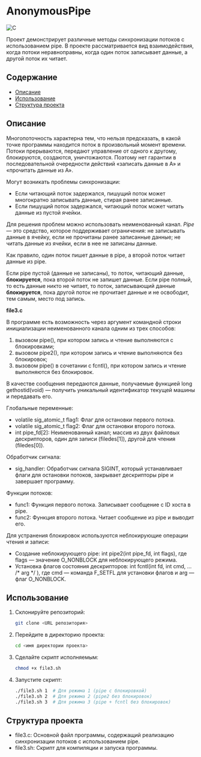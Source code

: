 # AnonymousPipe
![C](https://img.shields.io/badge/C-blue.svg)

Проект демонстрирует различные методы синхронизации потоков с использованием pipe. 
В проекте рассматривается вид взаимодействия, когда потоки неравноправны, когда один поток записывает данные, а другой поток их читает.

## Содержание
- [Описание](#описание)
- [Использование](#использование)
- [Структура проекта](#структура-проекта)

## Описание

Многопоточность характерна тем, что нельзя предсказать, в какой точке программы находится поток в произвольный момент времени. Потоки прерываются, передают управление от одного к другому, блокируются, создаются, уничтожаются.
Поэтому нет гарантии в последовательной очередности действий «записать данные в А» и «прочитать данные из А».

Могут возникать проблемы синхронизации:
- Если читающий поток задержался, пишущий поток может многократно записывать данные, стирая ранее записанные.
- Если пишущий поток задержался, читающий поток может читать данные из пустой ячейки.

Для решения проблем можно использовать неименованный канал.
*Pipe* — это средство, которое поддерживает ограничения: не записывать данные в ячейку, если не прочитаны ранее записанные данные; не читать данные из ячейки, если в нее не записаны данные.

Как правило, один поток пишет данные в pipe, а второй поток читает данные из pipe.

Если pipe пустой (данные не записаны), то поток, читающий данные, **блокируется**, пока второй поток не запишет данные.
Если pipe полный, то есть данные никто не читает, то поток, записывающий данные **блокируется**, пока другой поток не прочитает данные и не освободит, тем самым, место под запись.

**file3.c**

В программе есть возможность через аргумент командной строки инициализации неименованного канала одним из трех способов:
1.	вызовом pipe(), при котором запись и чтение выполняются с блокировками;
2.	вызовом pipe2(), при котором запись и чтение выполняются без блокировок;
3.	вызовом pipe() в сочетании с fcntl(), при котором запись и чтение выполняются без блокировок.

В качестве сообщения передаются данные, получаемые функцией long gethostid(void) — получить уникальный идентификатор текущей машины и
передавать его.

Глобальные переменные:
- volatile sig_atomic_t flag1: Флаг для остановки первого потока.
- volatile sig_atomic_t flag2: Флаг для остановки второго потока.
- int pipe_fd[2]: Неименованный канал; массив из двух файловых дескрипторов, один для записи (filedes[1]), другой для чтения (filedes[0]).

Обработчик сигнала:
- sig_handler: Обработчик сигнала SIGINT, который устанавливает флаги для остановки потоков, закрывает дескрипторы pipe и завершает программу.
  
Функции потоков:
- func1: Функция первого потока. Записывает сообщение с ID хоста в pipe.
- func2: Функция второго потока. Читает сообщение из pipe и выводит его.    

Для устранения блокировок используются неблокирующие операции чтения и записи:
- Создание неблокирующего pipe: int pipe2(int pipe_fd, int flags), где flags — значение O_NONBLOCK для неблокирующего режима.
- Установка флагов состояния дескрипторов: int fcntl(int fd, int cmd, ... /* arg */ ), где cmd — команда F_SETFL для установки флагов и arg — флаг O_NONBLOCK.
  
## Использование

1. Склонируйте репозиторий:
    ```sh
    git clone <URL репозитория>
    ```
2. Перейдите в директорию проекта:
    ```sh
    cd <имя директории проекта>
    ```
3. Сделайте скрипт исполняемым:
    ```sh
    chmod +x file3.sh
    ```
4. Запустите скрипт:
    ```sh
    ./file3.sh 1  # Для режима 1 (pipe с блокировкой)
    ./file3.sh 2  # Для режима 2 (pipe2 без блокировок)
    ./file3.sh 3  # Для режима 3 (pipe + fcntl без блокировок)
    ```

## Структура проекта

- file3.c: Основной файл программы, содержащий реализацию синхронизации потоков с использованием pipe.
- file3.sh: Скрипт для компиляции и запуска программы.


